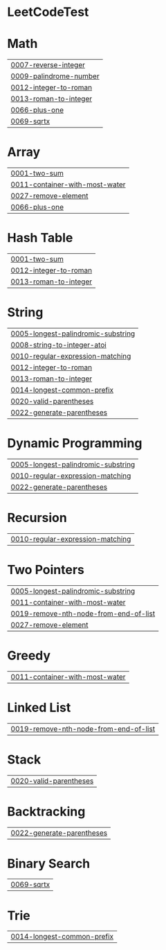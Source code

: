 # LeetCodeTest


# Math
|  |
| ------- |
| [0007-reverse-integer](https://github.com/Trangitg/LeetCodeTest/tree/master/0007-reverse-integer) |
| [0009-palindrome-number](https://github.com/Trangitg/LeetCodeTest/tree/master/0009-palindrome-number) |
| [0012-integer-to-roman](https://github.com/Trangitg/LeetCodeTest/tree/master/0012-integer-to-roman) |
| [0013-roman-to-integer](https://github.com/Trangitg/LeetCodeTest/tree/master/0013-roman-to-integer) |
| [0066-plus-one](https://github.com/Trangitg/LeetCodeTest/tree/master/0066-plus-one) |
| [0069-sqrtx](https://github.com/Trangitg/LeetCodeTest/tree/master/0069-sqrtx) |
# Array
|  |
| ------- |
| [0001-two-sum](https://github.com/Trangitg/LeetCodeTest/tree/master/0001-two-sum) |
| [0011-container-with-most-water](https://github.com/Trangitg/LeetCodeTest/tree/master/0011-container-with-most-water) |
| [0027-remove-element](https://github.com/Trangitg/LeetCodeTest/tree/master/0027-remove-element) |
| [0066-plus-one](https://github.com/Trangitg/LeetCodeTest/tree/master/0066-plus-one) |
# Hash Table
|  |
| ------- |
| [0001-two-sum](https://github.com/Trangitg/LeetCodeTest/tree/master/0001-two-sum) |
| [0012-integer-to-roman](https://github.com/Trangitg/LeetCodeTest/tree/master/0012-integer-to-roman) |
| [0013-roman-to-integer](https://github.com/Trangitg/LeetCodeTest/tree/master/0013-roman-to-integer) |
# String
|  |
| ------- |
| [0005-longest-palindromic-substring](https://github.com/Trangitg/LeetCodeTest/tree/master/0005-longest-palindromic-substring) |
| [0008-string-to-integer-atoi](https://github.com/Trangitg/LeetCodeTest/tree/master/0008-string-to-integer-atoi) |
| [0010-regular-expression-matching](https://github.com/Trangitg/LeetCodeTest/tree/master/0010-regular-expression-matching) |
| [0012-integer-to-roman](https://github.com/Trangitg/LeetCodeTest/tree/master/0012-integer-to-roman) |
| [0013-roman-to-integer](https://github.com/Trangitg/LeetCodeTest/tree/master/0013-roman-to-integer) |
| [0014-longest-common-prefix](https://github.com/Trangitg/LeetCodeTest/tree/master/0014-longest-common-prefix) |
| [0020-valid-parentheses](https://github.com/Trangitg/LeetCodeTest/tree/master/0020-valid-parentheses) |
| [0022-generate-parentheses](https://github.com/Trangitg/LeetCodeTest/tree/master/0022-generate-parentheses) |
# Dynamic Programming
|  |
| ------- |
| [0005-longest-palindromic-substring](https://github.com/Trangitg/LeetCodeTest/tree/master/0005-longest-palindromic-substring) |
| [0010-regular-expression-matching](https://github.com/Trangitg/LeetCodeTest/tree/master/0010-regular-expression-matching) |
| [0022-generate-parentheses](https://github.com/Trangitg/LeetCodeTest/tree/master/0022-generate-parentheses) |
# Recursion
|  |
| ------- |
| [0010-regular-expression-matching](https://github.com/Trangitg/LeetCodeTest/tree/master/0010-regular-expression-matching) |
# Two Pointers
|  |
| ------- |
| [0005-longest-palindromic-substring](https://github.com/Trangitg/LeetCodeTest/tree/master/0005-longest-palindromic-substring) |
| [0011-container-with-most-water](https://github.com/Trangitg/LeetCodeTest/tree/master/0011-container-with-most-water) |
| [0019-remove-nth-node-from-end-of-list](https://github.com/Trangitg/LeetCodeTest/tree/master/0019-remove-nth-node-from-end-of-list) |
| [0027-remove-element](https://github.com/Trangitg/LeetCodeTest/tree/master/0027-remove-element) |
# Greedy
|  |
| ------- |
| [0011-container-with-most-water](https://github.com/Trangitg/LeetCodeTest/tree/master/0011-container-with-most-water) |
# Linked List
|  |
| ------- |
| [0019-remove-nth-node-from-end-of-list](https://github.com/Trangitg/LeetCodeTest/tree/master/0019-remove-nth-node-from-end-of-list) |
# Stack
|  |
| ------- |
| [0020-valid-parentheses](https://github.com/Trangitg/LeetCodeTest/tree/master/0020-valid-parentheses) |
# Backtracking
|  |
| ------- |
| [0022-generate-parentheses](https://github.com/Trangitg/LeetCodeTest/tree/master/0022-generate-parentheses) |
# Binary Search
|  |
| ------- |
| [0069-sqrtx](https://github.com/Trangitg/LeetCodeTest/tree/master/0069-sqrtx) |
# Trie
|  |
| ------- |
| [0014-longest-common-prefix](https://github.com/Trangitg/LeetCodeTest/tree/master/0014-longest-common-prefix) |